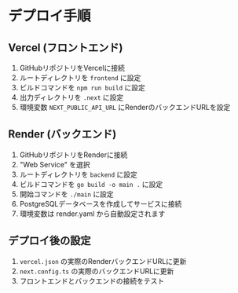 # デプロイ手順

## Vercel (フロントエンド)
1. GitHubリポジトリをVercelに接続
2. ルートディレクトリを `frontend` に設定
3. ビルドコマンドを `npm run build` に設定
4. 出力ディレクトリを `.next` に設定
5. 環境変数 `NEXT_PUBLIC_API_URL` にRenderのバックエンドURLを設定

## Render (バックエンド)
1. GitHubリポジトリをRenderに接続
2. "Web Service" を選択
3. ルートディレクトリを `backend` に設定
4. ビルドコマンドを `go build -o main .` に設定
5. 開始コマンドを `./main` に設定
6. PostgreSQLデータベースを作成してサービスに接続
7. 環境変数は render.yaml から自動設定されます

## デプロイ後の設定
1. `vercel.json` の実際のRenderバックエンドURLに更新
2. `next.config.ts` の実際のバックエンドURLに更新
3. フロントエンドとバックエンドの接続をテスト